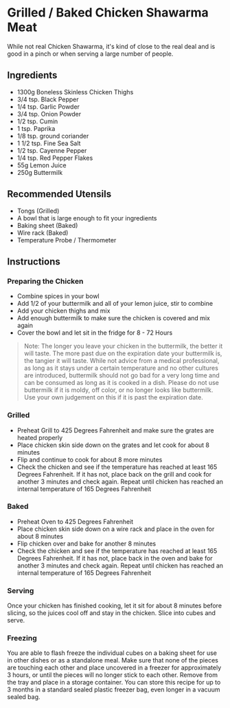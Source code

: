 # Grilled / Baked Chicken Shawarma Meat
[Version 1.1]: #
[Author: Jonathan Petz | JPEGtheDev]: #

While not real Chicken Shawarma, it's kind of close to the real deal and is good in a pinch or when serving a large number of people.

## Ingredients
* 1300g Boneless Skinless Chicken Thighs
* 3/4 tsp. Black Pepper
* 1/4 tsp. Garlic Powder
* 3/4 tsp. Onion Powder
* 1/2 tsp. Cumin
* 1 tsp. Paprika
* 1/8 tsp. ground coriander
* 1 1/2 tsp. Fine Sea Salt
* 1/2 tsp. Cayenne Pepper
* 1/4 tsp. Red Pepper Flakes
* 55g Lemon Juice
* 250g Buttermilk 

## Recommended Utensils
* Tongs (Grilled)
* A bowl that is large enough to fit your ingredients
* Baking sheet (Baked)
* Wire rack (Baked)
* Temperature Probe / Thermometer

## Instructions

### Preparing the Chicken
* Combine spices in your bowl
* Add 1/2 of your buttermilk and all of your lemon juice, stir to combine
* Add your chicken thighs and mix
* Add enough buttermilk to make sure the chicken is covered and mix again
* Cover the bowl and let sit in the fridge for 8 - 72 Hours

> Note: The longer you leave your chicken in the buttermilk, the better it will taste. The more past due on the expiration date your buttermilk is, the tangier it will taste. While not advice from a medical professional, as long as it stays under a certain temperature and no other cultures are introduced, buttermilk should not go bad for a very long time and can be consumed as long as it is cooked in a dish. Please do not use buttermilk if it is moldy, off color, or no longer looks like buttermilk. Use your own judgement on this if it is past the expiration date.

### Grilled
* Preheat Grill to 425 Degrees Fahrenheit and make sure the grates are heated properly
* Place chicken skin side down on the grates and let cook for about 8 minutes
* Flip and continue to cook for about 8 more minutes
* Check the chicken and see if the temperature has reached at least 165 Degrees Fahrenheit. If it has not, place back on the grill and cook for another 3 minutes and check again. Repeat until chicken has reached an internal temperature of 165 Degrees Fahrenheit

### Baked
* Preheat Oven to 425 Degrees Fahrenheit
* Place chicken skin side down on a wire rack and place in the oven for about 8 minutes
* Flip chicken over and bake for another 8 minutes
* Check the chicken and see if the temperature has reached at least 165 Degrees Fahrenheit. If it has not, place back in the oven and bake for another 3 minutes and check again. Repeat until chicken has reached an internal temperature of 165 Degrees Fahrenheit


### Serving

Once your chicken has finished cooking, let it sit for about 8 minutes before slicing, so the juices cool off and stay in the chicken. Slice into cubes and serve.

### Freezing

You are able to flash freeze the individual cubes on a baking sheet for use in other dishes or as a standalone meal. Make sure that none of the pieces are touching each other and place uncovered in a freezer for approximately 3 hours, or until the pieces will no longer stick to each other. Remove from the tray and place in a storage container. You can store this recipe for up to 3 months in a standard sealed plastic freezer bag, even longer in a vacuum sealed bag.